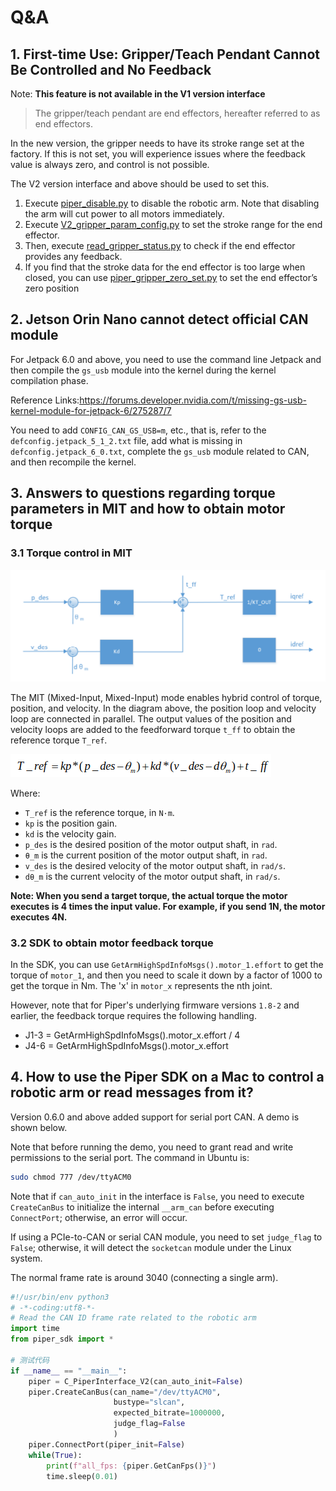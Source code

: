 # Q&A

## 1. First-time Use: Gripper/Teach Pendant Cannot Be Controlled and No Feedback

Note: **This feature is not available in the V1 version interface**

> The gripper/teach pendant are end effectors, hereafter referred to as end effectors.

In the new version, the gripper needs to have its stroke range set at the factory. If this is not set, you will experience issues where the feedback value is always zero, and control is not possible.

The V2 version interface and above should be used to set this.

1. Execute [piper_disable.py](../demo/V2/piper_disable.py) to disable the robotic arm. Note that disabling the arm will cut power to all motors immediately.
2. Execute [V2_gripper_param_config.py](../demo/V2/V2_gripper_param_config.py) to set the stroke range for the end effector.
3. Then, execute [read_gripper_status.py](../demo/V2/read_gripper_status.py) to check if the end effector provides any feedback.
4. If you find that the stroke data for the end effector is too large when closed, you can use [piper_gripper_zero_set.py](../demo/V2/piper_gripper_zero_set.py) to set the end effector’s zero position

## 2. Jetson Orin Nano cannot detect official CAN module

For Jetpack 6.0 and above, you need to use the command line Jetpack and then compile the `gs_usb` module into the kernel during the kernel compilation phase.

Reference Links:<https://forums.developer.nvidia.com/t/missing-gs-usb-kernel-module-for-jetpack-6/275287/7>

You need to add `CONFIG_CAN_GS_USB=m`, etc., that is, refer to the `defconfig.jetpack_5_1_2.txt` file, add what is missing in `defconfig.jetpack_6_0.txt`, complete the `gs_usb` module related to CAN, and then recompile the kernel.

## 3. Answers to questions regarding torque parameters in MIT and how to obtain motor torque

### 3.1 Torque control in MIT

![ ](./pictures/mit_mode.png)

The MIT (Mixed-Input, Mixed-Input) mode enables hybrid control of torque, position, and velocity. In the diagram above, the position loop and velocity loop are connected in parallel. The output values ​​of the position and velocity loops are added to the feedforward torque `t_ff` to obtain the reference torque `T_ref`.

![ ](./pictures/mit_formula.png)

Where:

- `T_ref` is the reference torque, in `N·m`.
- `kp` is the position gain.
- `kd` is the velocity gain.
- `p_des` is the desired position of the motor output shaft, in `rad`.
- `θ_m` is the current position of the motor output shaft, in `rad`.
- `v_des` is the desired velocity of the motor output shaft, in `rad/s`.
- `dθ_m` is the current velocity of the motor output shaft, in `rad/s`.

**Note: When you send a target torque, the actual torque the motor executes is 4 times the input value. For example, if you send 1N, the motor executes 4N.**

### 3.2 SDK to obtain motor feedback torque

In the SDK, you can use `GetArmHighSpdInfoMsgs().motor_1.effort` to get the torque of `motor_1`, and then you need to scale it down by a factor of 1000 to get the torque in Nm. The 'x' in `motor_x` represents the nth joint.

However, note that for Piper's underlying firmware versions `1.8-2` and earlier, the feedback torque requires the following handling.

- J1-3 = GetArmHighSpdInfoMsgs().motor_x.effort / 4
- J4-6 = GetArmHighSpdInfoMsgs().motor_x.effort

## 4. How to use the Piper SDK on a Mac to control a robotic arm or read messages from it?

Version 0.6.0 and above added support for serial port CAN. A demo is shown below.

Note that before running the demo, you need to grant read and write permissions to the serial port. The command in Ubuntu is:

```bash
sudo chmod 777 /dev/ttyACM0
```

Note that if `can_auto_init` in the interface is `False`, you need to execute `CreateCanBus` to initialize the internal `__arm_can` before executing `ConnectPort`; otherwise, an error will occur.

If using a PCIe-to-CAN or serial CAN module, you need to set `judge_flag` to `False`; otherwise, it will detect the `socketcan` module under the Linux system.

The normal frame rate is around 3040 (connecting a single arm).

```python
#!/usr/bin/env python3
# -*-coding:utf8-*-
# Read the CAN ID frame rate related to the robotic arm
import time
from piper_sdk import *

# 测试代码
if __name__ == "__main__":
    piper = C_PiperInterface_V2(can_auto_init=False)
    piper.CreateCanBus(can_name="/dev/ttyACM0",
                       bustype="slcan",
                       expected_bitrate=1000000,
                       judge_flag=False
                       )
    piper.ConnectPort(piper_init=False)
    while(True):
        print(f"all_fps: {piper.GetCanFps()}")
        time.sleep(0.01)
```
